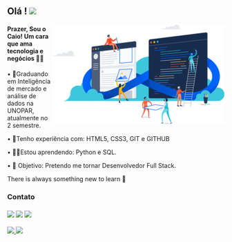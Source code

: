 
 ## Olá ! <img src="https://raw.githubusercontent.com/iampavangandhi/iampavangandhi/master/gifs/Hi.gif" width="30px">
 
 <img align="right"  src="https://github.com/Caio-Mendonca/Caio-Mendonca/blob/main/image_github.png" width="400"/>
 
 #### Prazer, Sou o Caio! Um cara que ama tecnologia e negócios 👨‍💻
  
• 🎒Graduando em Inteligência de mercado e análise de dados na UNOPAR, atualmente no 2 semestre.    

• 💜Tenho experiência com: HTML5, CSS3, GIT e GITHUB

• 👨‍💻Estou aprendendo: Python e SQL.

• 🎯 Objetivo: Pretendo me tornar Desenvolvedor Full Stack.  

There is always something new to learn  🚀 

  <div aling="left">
<h3>Contato <h3>
 <a href="https://github.com/Caio-Mendonca"><img  src="https://img.shields.io/badge/github-%23100000.svg?&style=for-the-badge&logo=github&logoColor=white&link=mailto:https://github.com/Caio-Mendonca"></a>
 <a href="https://www.linkedin.com/in/caio-eduardo-597b03191"><img src="https://img.shields.io/badge/linkedin-%230077B5.svg?&style=for-the-badge&logo=linkedin&logoColor=white&link=mailto:https:www.linkedin.com/in/caio-eduardo-597b03191/"></a>
 <a href="mailto:caioeduardojm4@gmail.com"><img src="https://img.shields.io/badge/gmail-D14836?&style=for-the-badge&logo=gmail&logoColor=white&link=mailto:caioeduardojm4@gmail.com"></a>
  </div>  

  <div aling="center" >
  <a href= "https://github.com/Caio-Mendonca"><img src="https://github-readme-stats.vercel.app/api/top-langs/?username=caio-mendonca&layout=compact&langs_count=7&theme=dark">
    <a href= "https://github.com/Caio-Mendonca"><img src="https://github-readme-stats.vercel.app/api?username=caio-mendonca&show_icons=true&theme=dark&include_all_commits=true&count_private=true"></a>
   </div>
